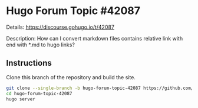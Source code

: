 # Hugo Forum Topic #42087

Details: <https://discourse.gohugo.io/t/42087>

Description: How can I convert markdown files contains relative link with end with *.md to hugo links?

## Instructions

Clone this branch of the repository and build the site.

```bash
git clone --single-branch -b hugo-forum-topic-42087 https://github.com/jmooring/hugo-testing hugo-forum-topic-42087
cd hugo-forum-topic-42087
hugo server
```
